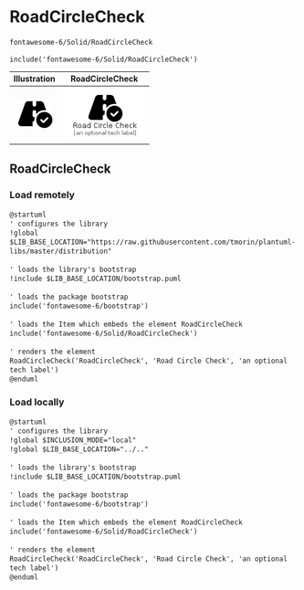 # RoadCircleCheck


```text
fontawesome-6/Solid/RoadCircleCheck
```

```text
include('fontawesome-6/Solid/RoadCircleCheck')
```



| Illustration | RoadCircleCheck |
| :---: | :---: |
| ![illustration for Illustration](../../fontawesome-6/Solid/RoadCircleCheck.png) | ![illustration for RoadCircleCheck](../../fontawesome-6/Solid/RoadCircleCheck.Local.png) |




## RoadCircleCheck

### Load remotely
```plantuml
@startuml
' configures the library
!global $LIB_BASE_LOCATION="https://raw.githubusercontent.com/tmorin/plantuml-libs/master/distribution"

' loads the library's bootstrap
!include $LIB_BASE_LOCATION/bootstrap.puml

' loads the package bootstrap
include('fontawesome-6/bootstrap')

' loads the Item which embeds the element RoadCircleCheck
include('fontawesome-6/Solid/RoadCircleCheck')

' renders the element
RoadCircleCheck('RoadCircleCheck', 'Road Circle Check', 'an optional tech label')
@enduml
```

### Load locally
```plantuml
@startuml
' configures the library
!global $INCLUSION_MODE="local"
!global $LIB_BASE_LOCATION="../.."

' loads the library's bootstrap
!include $LIB_BASE_LOCATION/bootstrap.puml

' loads the package bootstrap
include('fontawesome-6/bootstrap')

' loads the Item which embeds the element RoadCircleCheck
include('fontawesome-6/Solid/RoadCircleCheck')

' renders the element
RoadCircleCheck('RoadCircleCheck', 'Road Circle Check', 'an optional tech label')
@enduml
```

